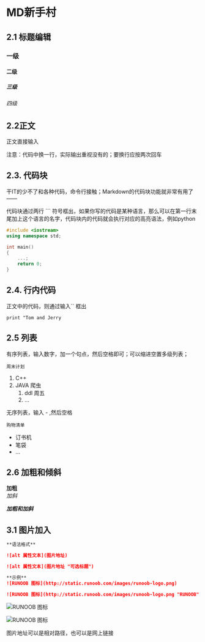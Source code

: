 # MD新手村
## 2.1 标题编辑
### 一级
#### 二级
##### 三级
###### 四级

##  2.2正文
正文直接输入

注意：代码中换一行，实际输出重视没有的；要换行应按两次回车

## 2.3. 代码块

干IT的少不了和各种代码，命令行接触；Markdown的代码块功能就非常有用了——

代码块通过两行 ``` 符号框出，如果你写的代码是某种语言，那么可以在第一行末尾加上这个语言的名字，代码块内的代码就会执行对应的高亮语法，例如python

```C++
#include <iostream>
using namespace std;

int main()
{
    ...;
    return 0;
}
```

## 2.4. 行内代码

正文中的代码，则通过输入`` 框出 

``print "Tom and Jerry``

## 2.5 列表
有序列表，输入数字，加一个句点，然后空格即可；可以缩进空置多级列表；

``周末计划``

1. C++
2. JAVA 爬虫
   1. ddl 周五
   2. ...

无序列表，输入 - ,然后空格

``购物清单``
  - 订书机
  - 笔袋
  - ...

## 2.6 加粗和倾斜
**加粗**  
*加斜* 

***加粗和加斜***

## 3.1 图片加入


```Markdown
**语法格式**

![alt 属性文本](图片地址)

![alt 属性文本](图片地址 "可选标题") 

**示例**
![RUNOOB 图标](http://static.runoob.com/images/runoob-logo.png)

![RUNOOB 图标](http://static.runoob.com/images/runoob-logo.png "RUNOOB")

```

![RUNOOB 图标](http://static.runoob.com/images/runoob-logo.png)

![RUNOOB 图标](http://static.runoob.com/images/runoob-logo.png "RUNOOB")

图片地址可以是相对路径，也可以是网上链接